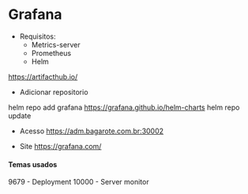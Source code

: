 # Grafana

- Requisitos:
    - Metrics-server
    - Prometheus
    - Helm

https://artifacthub.io/

- Adicionar repositorio

helm repo add grafana https://grafana.github.io/helm-charts
helm repo update

- Acesso
https://adm.bagarote.com.br:30002

- Site
https://grafana.com/

#### Temas usados

9679  - Deployment
10000 - Server monitor